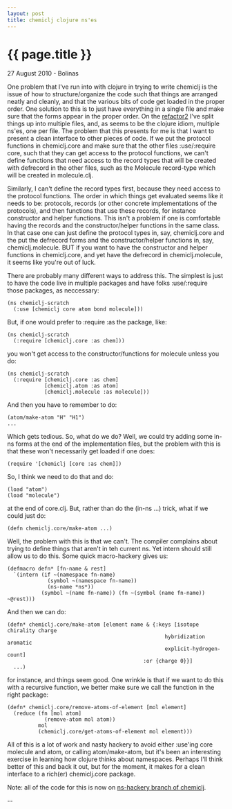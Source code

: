 ```yaml
---
layout: post
title: chemiclj clojure ns'es 
---
```


{{ page.title }}
================

<p class="meta">27 August 2010 - Bolinas</p>

One problem that I've run into with clojure in trying to write
chemiclj is the issue of how to structure/organize the code such that
things are arranged neatly and cleanly, and that the various bits of
code get loaded in the proper order. One solution to this is to just
have everything in a single file and make sure that the forms appear
in the proper order. On the
[refactor2](http://github.com/slyrus/chemiclj/tree/refactor2) I've
split things up into multiple files, and, as seems to be the clojure
idiom, multiple ns'es, one per file. The problem that this presents
for me is that I want to present a clean interface to other pieces of
code. If we put the protocol functions in chemiclj.core and make sure
that the other files :use/:require core, such that they can get access
to the protocol functions, we can't define functions that need access
to the record types that will be created with defrecord in the other
files, such as the Molecule record-type which will be created in
molecule.clj.

Similarly, I can't define the record types first, because they need
access to the protocol functions. The order in which things get
evaluated seems like it needs to be: protocols, records (or other
concrete implementations of the protocols), and then functions that
use these records, for instance constructor and helper functions. This
isn't a problem if one is comfortable having the records and the
constructor/helper functions in the same class. In that case one can
just define the protocol types in, say, chemiclj.core and the put the
defrecord forms and the constructor/helper functions in, say,
chemiclj.molecule. BUT if you want to have the constructor and helper
functions in chemiclj.core, and yet have the defrecord in
chemiclj.molecule, it seems like you're out of luck.

There are probably many different ways to address this. The simplest
is just to have the code live in multiple packages and have folks
:use/:require those packages, as neccessary:

    (ns chemiclj-scratch
      (:use [chemiclj core atom bond molecule]))


But, if one would prefer to :require :as the package, like:

    (ns chemiclj-scratch
      (:require [chemiclj.core :as chem]))

you won't get access to the constructor/functions for molecule unless you do:

    (ns chemiclj-scratch
      (:require [chemiclj.core :as chem]
                [chemiclj.atom :as atom]
                [chemiclj.molecule :as molecule]))

And then you have to remember to do:

    (atom/make-atom "H" "H1")
    ...

Which gets tedious. So, what do we do? Well, we could try adding some
in-ns forms at the end of the implementation files, but the problem
with this is that these won't necessarily get loaded if one does:

    (require '[chemiclj [core :as chem]])

So, I think we need to do that and do:

    (load "atom")
    (load "molecule")

at the end of core.clj. But, rather than do the (in-ns ...) trick, what if we could just do:

    (defn chemiclj.core/make-atom ...)

Well, the problem with this is that we can't. The compiler complains
about trying to define things that aren't in teh current ns. Yet
intern should still allow us to do this. Some quick macro-hackery
gives us:

    (defmacro defn* [fn-name & rest]
      `(intern (if ~(namespace fn-name)
                 (symbol ~(namespace fn-name))
                 (ns-name *ns*))
               (symbol ~(name fn-name)) (fn ~(symbol (name fn-name)) ~@rest)))

And then we can do:

    (defn* chemiclj.core/make-atom [element name & {:keys [isotope chirality charge
                                                       hybridization aromatic
                                                       explicit-hydrogen-count]
                                                :or {charge 0}}]
      ...)

for instance, and things seem good. One wrinkle is that if we want to
do this with a recursive function, we better make sure we call the
function in the right package:

    (defn* chemiclj.core/remove-atoms-of-element [mol element]
      (reduce (fn [mol atom]
                (remove-atom mol atom))
              mol
              (chemiclj.core/get-atoms-of-element mol element)))

All of this is a lot of work and nasty hackery to avoid either
:use'ing core molecule and atom, or calling atom/make-atom, but it's
been an interesting exercise in learning how clojure thinks about
namespaces. Perhaps I'll think better of this and back it out, but for
the moment, it makes for a clean interface to a rich(er) chemiclj.core
package.

Note: all of the code for this is now on [ns-hackery branch of
chemiclj](http://github.com/slyrus/chemiclj/tree/ns-hackery).


--

